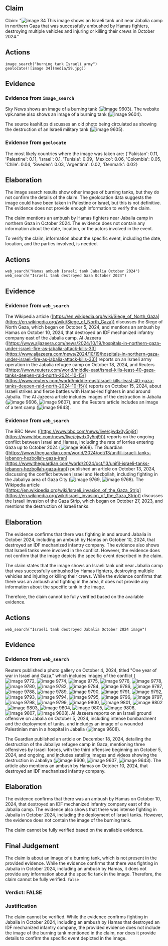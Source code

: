 ## Claim
Claim: "![image 34](media/59.jpg) This image shows an Israeli tank unit near Jabalia camp in northern Gaza that was successfully ambushed by Hamas fighters, destroying multiple vehicles and injuring or killing their crews in October 2024."

## Actions
```
image_search("burning tank Israeli army")
geolocate(![image 34](media/59.jpg))
```

## Evidence
### Evidence from `image_search`
Sky News shows an image of a burning tank (![image 9603](media/2025-08-30_01-00-1756515634-186631.jpg)). The website vpk.name also shows an image of a burning tank (![image 9604](media/2025-08-30_01-00-1756515634-670212.jpg)).

The source kashif.ps discusses an old photo being circulated as showing the destruction of an Israeli military tank (![image 9605](media/2025-08-30_01-00-1756515635-544988.jpg)).


### Evidence from `geolocate`
The most likely countries where the image was taken are: {'Pakistan': 0.11, 'Palestine': 0.11, 'Israel': 0.1, 'Tunisia': 0.09, 'Mexico': 0.06, 'Colombia': 0.05, 'Chile': 0.04, 'Sweden': 0.03, 'Argentina': 0.02, 'Denmark': 0.02}

## Elaboration
The image search results show other images of burning tanks, but they do not confirm the details of the claim. The geolocation data suggests the image could have been taken in Palestine or Israel, but this is not definitive. The evidence does not provide enough information to verify the claim.

The claim mentions an ambush by Hamas fighters near Jabalia camp in northern Gaza in October 2024. The evidence does not contain any information about the date, location, or the actors involved in the event.

To verify the claim, information about the specific event, including the date, location, and the parties involved, is needed.


## Actions
```
web_search("Hamas ambush Israeli tank Jabalia October 2024")
web_search("Israeli tank destroyed Gaza October 2024")
```

## Evidence
### Evidence from `web_search`
The Wikipedia article ([https://en.wikipedia.org/wiki/Siege_of_North_Gaza](https://en.wikipedia.org/wiki/Siege_of_North_Gaza)) discusses the Siege of North Gaza, which began on October 5, 2024, and mentions an ambush by Hamas on October 10, 2024, that destroyed an IDF mechanized infantry company east of the Jabalia camp. Al Jazeera ([https://www.aljazeera.com/news/2024/10/19/hospitals-in-northern-gaza-under-israeli-fire-as-jabalia-attack-kills-33](https://www.aljazeera.com/news/2024/10/19/hospitals-in-northern-gaza-under-israeli-fire-as-jabalia-attack-kills-33)) reports on an Israeli army operation in the Jabalia refugee camp on October 18, 2024, and Reuters ([https://www.reuters.com/world/middle-east/israel-kills-least-40-gaza-tanks-deepen-raid-north-2024-10-15/](https://www.reuters.com/world/middle-east/israel-kills-least-40-gaza-tanks-deepen-raid-north-2024-10-15/)) reports on October 15, 2024, about Israeli strikes and fierce battles with Hamas-led fighters in and around Jabalia. The Al Jazeera article includes images of the destruction in Jabalia (![image 9606](media/2025-08-30_01-00-1756515646-298754.jpg), ![image 9607](media/2025-08-30_01-00-1756515646-584793.jpg)), and the Reuters article includes an image of a tent camp (![image 9643](media/2025-08-30_01-04-1756515879-182527.jpg)).


### Evidence from `web_search`
The BBC News ([https://www.bbc.com/news/live/cjwdx0y5nj9t](https://www.bbc.com/news/live/cjwdx0y5nj9t)) reports on the ongoing conflict between Israel and Hamas, including the rate of lorries entering Gaza up to October 2024 (![image 9668](media/2025-08-30_01-05-1756515913-353106.jpg)). The Guardian ([https://www.theguardian.com/world/2024/oct/13/unifil-israeli-tanks-lebanon-hezbollah-gaza-iran](https://www.theguardian.com/world/2024/oct/13/unifil-israeli-tanks-lebanon-hezbollah-gaza-iran)) published an article on October 13, 2024, discussing the conflict between Israel and Hezbollah, including fighting in the Jabaliya area of Gaza City (![image 9769](media/2025-08-30_01-12-1756516337-585022.jpg), ![image 9768](media/2025-08-30_01-12-1756516336-609978.jpg)). The Wikipedia article ([https://en.wikipedia.org/wiki/Israeli_invasion_of_the_Gaza_Strip](https://en.wikipedia.org/wiki/Israeli_invasion_of_the_Gaza_Strip)) discusses the Israeli invasion of the Gaza Strip, which began on October 27, 2023, and mentions the destruction of Israeli tanks.


## Elaboration
The evidence confirms that there was fighting in and around Jabalia in October 2024, including an ambush by Hamas on October 10, 2024, that destroyed an IDF mechanized infantry company. The evidence also shows that Israeli tanks were involved in the conflict. However, the evidence does not confirm that the image depicts the specific event described in the claim.

The claim states that the image shows an Israeli tank unit near Jabalia camp that was successfully ambushed by Hamas fighters, destroying multiple vehicles and injuring or killing their crews. While the evidence confirms that there was an ambush and fighting in the area, it does not provide any information about the specific tank in the image.

Therefore, the claim cannot be fully verified based on the available evidence.


## Actions
```
web_search("Israeli tank destroyed Jabalia October 2024 image")
```

## Evidence
### Evidence from `web_search`
Reuters published a photo gallery on October 4, 2024, titled "One year of war in Israel and Gaza," which includes images of the conflict (![image 9772](media/2025-08-30_01-12-1756516365-410118.jpg), ![image 9774](media/2025-08-30_01-12-1756516366-470872.jpg), ![image 9775](media/2025-08-30_01-12-1756516375-277118.jpg), ![image 9776](media/2025-08-30_01-12-1756516376-661899.jpg), ![image 9778](media/2025-08-30_01-12-1756516378-327785.jpg), ![image 9780](media/2025-08-30_01-12-1756516379-926265.jpg), ![image 9782](media/2025-08-30_01-13-1756516381-052259.jpg), ![image 9784](media/2025-08-30_01-13-1756516382-075170.jpg), ![image 9786](media/2025-08-30_01-13-1756516383-164400.jpg), ![image 9787](media/2025-08-30_01-13-1756516384-311337.jpg), ![image 9788](media/2025-08-30_01-13-1756516385-386143.jpg), ![image 9789](media/2025-08-30_01-13-1756516387-278109.jpg), ![image 9790](media/2025-08-30_01-13-1756516388-340751.jpg), ![image 9791](media/2025-08-30_01-13-1756516389-360967.jpg), ![image 9792](media/2025-08-30_01-13-1756516390-537475.jpg), ![image 9793](media/2025-08-30_01-13-1756516391-804697.jpg), ![image 9794](media/2025-08-30_01-13-1756516393-146622.jpg), ![image 9795](media/2025-08-30_01-13-1756516394-291984.jpg), ![image 9796](media/2025-08-30_01-13-1756516395-459907.jpg), ![image 9797](media/2025-08-30_01-13-1756516396-670144.jpg), ![image 9798](media/2025-08-30_01-13-1756516397-749891.jpg), ![image 9799](media/2025-08-30_01-13-1756516398-926903.jpg), ![image 9800](media/2025-08-30_01-13-1756516400-179433.jpg), ![image 9801](media/2025-08-30_01-13-1756516401-330687.jpg), ![image 9802](media/2025-08-30_01-13-1756516402-222789.jpg), ![image 9803](media/2025-08-30_01-13-1756516403-190778.jpg), ![image 9804](media/2025-08-30_01-13-1756516404-177781.jpg), ![image 9805](media/2025-08-30_01-13-1756516405-171337.jpg), ![image 9806](media/2025-08-30_01-13-1756516406-369070.jpg), ![image 9807](media/2025-08-30_01-13-1756516407-784183.jpg), ![image 9808](media/2025-08-30_01-13-1756516414-792773.jpg)). Al Jazeera reports on an Israeli ground offensive on Jabalia on October 5, 2024, including intense bombardment and the deployment of tanks, and includes an image of a wounded Palestinian man in a hospital in Jabalia (![image 9608](media/2025-08-30_01-01-1756515676-514208.jpg)).

The Guardian published an article on December 18, 2024, detailing the destruction of the Jabaliya refugee camp in Gaza, mentioning three offensives by Israeli forces, with the third offensive beginning on October 5, 2024, and ongoing, and includes satellite images and videos showing the destruction in Jabaliya (![image 9606](media/2025-08-30_01-00-1756515646-298754.jpg), ![image 9607](media/2025-08-30_01-00-1756515646-584793.jpg), ![image 9643](media/2025-08-30_01-04-1756515879-182527.jpg)). The article also mentions an ambush by Hamas on October 10, 2024, that destroyed an IDF mechanized infantry company.


## Elaboration
The evidence confirms that there was an ambush by Hamas on October 10, 2024, that destroyed an IDF mechanized infantry company east of the Jabalia camp. The evidence also shows that there was intense fighting in Jabalia in October 2024, including the deployment of Israeli tanks. However, the evidence does not contain the image of the burning tank.

The claim cannot be fully verified based on the available evidence.


## Final Judgement
The claim is about an image of a burning tank, which is not present in the provided evidence. While the evidence confirms that there was fighting in Jabalia in October 2024, including an ambush by Hamas, it does not provide any information about the specific tank in the image. Therefore, the claim cannot be fully verified. `false`

### Verdict: FALSE

### Justification
The claim cannot be verified. While the evidence confirms fighting in Jabalia in October 2024, including an ambush by Hamas that destroyed an IDF mechanized infantry company, the provided evidence does not include the image of the burning tank mentioned in the claim, nor does it provide details to confirm the specific event depicted in the image.
